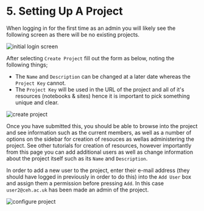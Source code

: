 # 5. Setting Up A Project

When logging in for the first time as an admin you will likely see the following
screen as there will be no existing projects.

![initial login screen](../../img/initial-login-screen.png "initial login screen")

After selecting `Create Project` fill out the form as below, noting the following things;

* The `Name` and `Description` can be changed at a later date whereas the `Project Key` cannot.
* The `Project Key` will be used in the URL of the project and all of it's resources
  (notebooks & sites) hence it is important to pick something unique and clear.

![create project](../../img/create-project-form.png "create project")

Once you have submitted this, you should be able to browse into the project and see
information such as the current members, as well as a number of options on the sidebar
for creation of resouces as wellas administering the project. See other tutorials for
creation of resources, however importantly from this page you can add additional users
as well as change information about the project itself such as its `Name` and
`Description`.

In order to add a new user to the project, enter their e-mail address (they should have
logged in previously in order to do this) into the `Add User` box and assign them a
permission before pressing `Add`. In this case `user2@ceh.ac.uk` has been made an admin
of the project.

![configure project](../../img/configure-project-settings.png "configure project")
